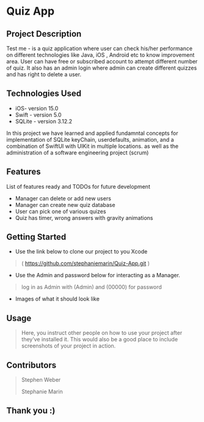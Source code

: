 
# Quiz App

## Project Description

Test me - is a quiz application where user can check his/her performance on different technologies like Java, iOS , Android etc to know improvement area. User can have free or subscribed account to attempt different number of quiz. It also has an admin login where admin can create different quizzes and has right to delete a user. 

## Technologies Used

* iOS- version 15.0
* Swift - version 5.0
* SQLite - version 3.12.2

In this project we have learned and applied fundamntal concepts for implementation of SQLite keyChain, userdefaults, animation, and a combination of SwiftUI with UIKit in multiple locations.  as well as the administration of a software engineering project (scrum)

## Features

List of features ready and TODOs for future development
* Manager can delete or add new users
* Manager can create new quiz database
* User can pick one of various quizes
* Quiz has timer, wrong answers with gravity animations

## Getting Started
* Use the link below to clone our project to you Xcode
>( https://github.com/stephaniemarin/Quiz-App.git )

* Use the Admin and password below for interacting as a Manager.
> log in as Admin with (Admin) and (00000) for password


- Images of what it should look like

## Usage

> Here, you instruct other people on how to use your project after they’ve installed it. This would also be a good place to include screenshots of your project in action.

## Contributors

> Stephen Weber
> 
> Stephanie Marin

## Thank you :)

